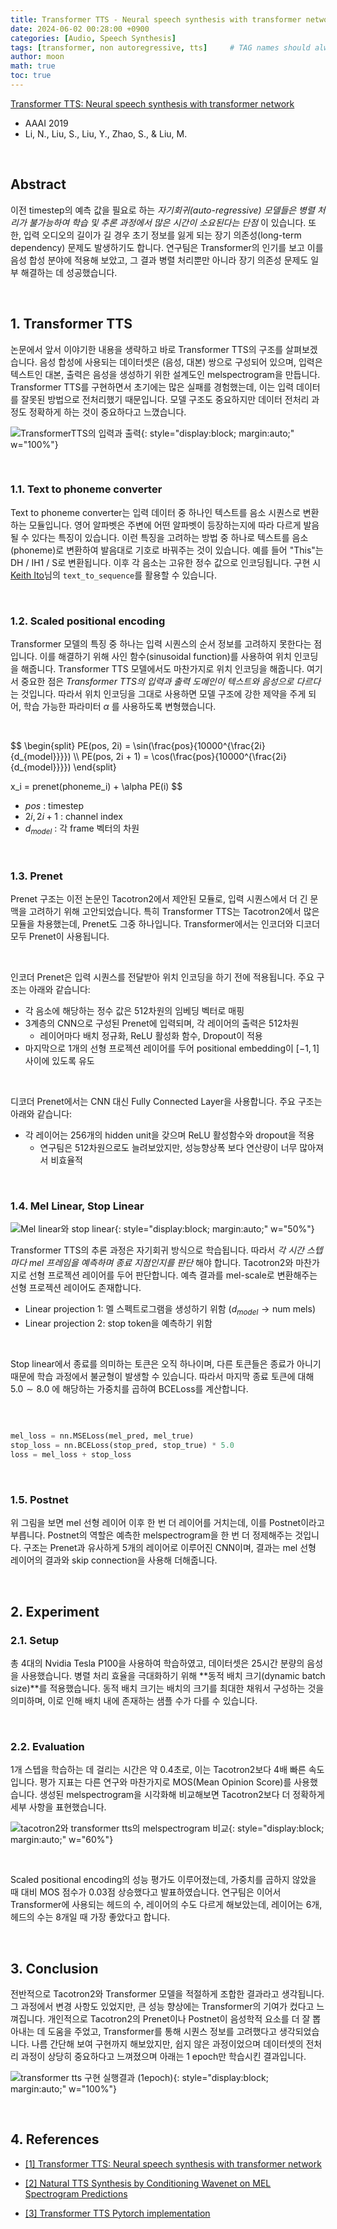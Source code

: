 ```yaml
---
title: Transformer TTS - Neural speech synthesis with transformer network
date: 2024-06-02 00:28:00 +0900
categories: [Audio, Speech Synthesis]
tags: [transformer, non autoregressive, tts]     # TAG names should always be lowercase
author: moon
math: true
toc: true
---
```



[Transformer TTS: Neural speech synthesis with transformer network](https://arxiv.org/abs/2006.04558)

- AAAI 2019
- Li, N., Liu, S., Liu, Y., Zhao, S., & Liu, M.

<br>

## Abstract

이전 timestep의 예측 값을 필요로 하는 _자기회귀(auto-regressive) 모델들은 병렬 처리가 불가능하여 학습 및 추론 과정에서 많은 시간이 소요된다는 단점_ 이 있습니다. 또한, 입력 오디오의 길이가 길 경우 초기 정보를 잃게 되는 장기 의존성(long-term dependency) 문제도 발생하기도 합니다. 연구팀은 Transformer의 인기를 보고 이를 음성 합성 분야에 적용해 보았고, 그 결과 병렬 처리뿐만 아니라 장기 의존성 문제도 일부 해결하는 데 성공했습니다.

<br>

## 1. Transformer TTS

논문에서 앞서 이야기한 내용을 생략하고 바로 Transformer TTS의 구조를 살펴보겠습니다. 음성 합성에 사용되는 데이터셋은 (음성, 대본) 쌍으로 구성되어 있으며, 입력은 텍스트인 대본, 출력은 음성을 생성하기 위한 설계도인 melspectrogram을 만듭니다. Transformer TTS를 구현하면서 초기에는 많은 실패를 경험했는데, 이는 입력 데이터를 잘못된 방법으로 전처리했기 때문입니다. 모델 구조도 중요하지만 데이터 전처리 과정도 정확하게 하는 것이 중요하다고 느꼈습니다.

![TransformerTTS의 입력과 출력](/assets/img/tranformer-tts/trainsformer-input-output.png){: style="display:block; margin:auto;" w="100%"}

<br>

### 1.1. Text to phoneme converter

Text to phoneme converter는 입력 데이터 중 하나인 텍스트를 음소 시퀀스로 변환하는 모듈입니다. 영어 알파벳은 주변에 어떤 알파벳이 등장하는지에 따라 다르게 발음될 수 있다는 특징이 있습니다. 이런 특징을 고려하는 방법 중 하나로 텍스트를 음소(phoneme)로 변환하여 발음대로 기호로 바꿔주는 것이 있습니다. 예를 들어 "This"는 DH / IH1 / S로 변환됩니다. 이후 각 음소는 고유한 정수 값으로 인코딩됩니다. 구현 시 [Keith Ito](https://github.com/keithito)님의 `text_to_sequence`를 활용할 수 있습니다.

<br>

### 1.2. Scaled positional encoding

Transformer 모델의 특징 중 하나는 입력 시퀀스의 순서 정보를 고려하지 못한다는 점입니다. 이를 해결하기 위해 사인 함수(sinusoidal function)를 사용하여 위치 인코딩을 해줍니다. Transformer TTS 모델에서도 마찬가지로 위치 인코딩을 해줍니다. 여기서 중요한 점은 _Transformer TTS의 입력과 출력 도메인이 텍스트와 음성으로 다르다_ 는 것입니다. 따라서 위치 인코딩을 그대로 사용하면 모델 구조에 강한 제약을 주게 되어, 학습 가능한 파라미터 $\alpha$ 를 사용하도록 변형했습니다.

<br>

$$
\begin{split}
PE(pos, 2i) = \sin(\frac{pos}{10000^{\frac{2i}{d_{model}}}}) \\\\
PE(pos, 2i + 1) = \cos(\frac{pos}{10000^{\frac{2i}{d_{model}}}})
\end{split}

x_i = prenet(phoneme_i) + \alpha PE(i)
$$

- $pos$ : timestep
- $2i, 2i+1$ : channel index
- $d_{model}$ : 각 frame 벡터의 차원

<br>

### 1.3. Prenet

Prenet 구조는 이전 논문인 Tacotron2에서 제안된 모듈로, 입력 시퀀스에서 더 긴 문맥을 고려하기 위해 고안되었습니다. 특히 Transformer TTS는 Tacotron2에서 많은 모듈을 차용했는데, Prenet도 그중 하나입니다. Transformer에서는 인코더와 디코더 모두 Prenet이 사용됩니다.

<br>

인코더 Prenet은 입력 시퀀스를 전달받아 위치 인코딩을 하기 전에 적용됩니다. 주요 구조는 아래와 같습니다:

* 각 음소에 해당하는 정수 값은 512차원의 임베딩 벡터로 매핑
* 3계층의 CNN으로 구성된 Prenet에 입력되며, 각 레이어의 출력은 512차원
  * 레이어마다 배치 정규화, ReLU 활성화 함수, Dropout이 적용
* 마지막으로 1개의 선형 프로젝션 레이어를 두어 positional embedding이 $[-1, 1]$ 사이에 있도록 유도

<br>

디코더 Prenet에서는 CNN 대신 Fully Connected Layer을 사용합니다. 주요 구조는 아래와 같습니다:

* 각 레이어는 256개의 hidden unit을 갖으며 ReLU 활성함수와 dropout을 적용
  * 연구팀은 512차원으로도 늘려보았지만, 성능향상폭 보다 연산량이 너무 많아져서 비효율적

<br>

### 1.4. Mel Linear, Stop Linear

![Mel linear와 stop linear](/assets/img/tranformer-tts/transformertts-linears.png){: style="display:block; margin:auto;" w="50%"}

Transformer TTS의 추론 과정은 자기회귀 방식으로 학습됩니다. 따라서 _각 시간 스텝마다 mel 프레임을 예측하며 종료 지점인지를 판단_ 해야 합니다. Tacotron2와 마찬가지로 선형 프로젝션 레이어를 두어 판단합니다. 예측 결과를 mel-scale로 변환해주는 선형 프로젝션 레이어도 존재합니다.

* Linear projection 1: 멜 스펙트로그램을 생성하기 위함 ($d_{model} \rightarrow \text{num mels}$)
* Linear projection 2: stop token을 예측하기 위함

<br>

Stop linear에서 종료를 의미하는 토큰은 오직 하나이며, 다른 토큰들은 종료가 아니기 때문에 학습 과정에서 불균형이 발생할 수 있습니다. 따라서 마지막 종료 토큰에 대해 $5.0 \sim 8.0$ 에 해당하는 가중치를 곱하여 BCELoss를 계산합니다.

<br>

```python

mel_loss = nn.MSELoss(mel_pred, mel_true)
stop_loss = nn.BCELoss(stop_pred, stop_true) * 5.0
loss = mel_loss + stop_loss
```

<br>

### 1.5. Postnet

위 그림을 보면 mel 선형 레이어 이후 한 번 더 레이어를 거치는데, 이를 Postnet이라고 부릅니다. Postnet의 역할은 예측한 melspectrogram을 한 번 더 정제해주는 것입니다. 구조는 Prenet과 유사하게 5개의 레이어로 이루어진 CNN이며, 결과는 mel 선형 레이어의 결과와 skip connection을 사용해 더해줍니다.

<br>

## 2. Experiment

### 2.1. Setup

총 4대의 Nvidia Tesla P100을 사용하여 학습하였고, 데이터셋은 25시간 분량의 음성을 사용했습니다. 병렬 처리 효율을 극대화하기 위해 **동적 배치 크기(dynamic batch size)**를 적용했습니다. 동적 배치 크기는 배치의 크기를 최대한 채워서 구성하는 것을 의미하며, 이로 인해 배치 내에 존재하는 샘플 수가 다를 수 있습니다.

<br>

### 2.2. Evaluation

1개 스텝을 학습하는 데 걸리는 시간은 약 0.4초로, 이는 Tacotron2보다 4배 빠른 속도입니다. 평가 지표는 다른 연구와 마찬가지로 MOS(Mean Opinion Score)를 사용했습니다. 생성된 melspectrogram을 시각화해 비교해보면 Tacotron2보다 더 정확하게 세부 사항을 표현했습니다.

![tacotron2와 transformer tts의 melspectrogram 비교](/assets/img/tranformer-tts/transformertts-melspectrogram-result.png){: style="display:block; margin:auto;" w="60%"}

<br>

Scaled positional encoding의 성능 평가도 이루어졌는데, 가중치를 곱하지 않았을 때 대비 MOS 점수가 0.03점 상승했다고 발표하였습니다. 연구팀은 이어서 Transformer에 사용되는 헤드의 수, 레이어의 수도 다르게 해보았는데, 레이어는 6개, 헤드의 수는 8개일 때 가장 좋았다고 합니다.

<br>

## 3. Conclusion

전반적으로 Tacotron2와 Transformer 모델을 적절하게 조합한 결과라고 생각됩니다. 그 과정에서 변경 사항도 있었지만, 큰 성능 향상에는 Transformer의 기여가 컸다고 느껴집니다. 개인적으로 Tacotron2의 Prenet이나 Postnet이 음성학적 요소를 더 잘 뽑아내는 데 도움을 주었고, Transformer를 통해 시퀀스 정보를 고려했다고 생각되었습니다. 나름 간단해 보여 구현까지 해보았지만, 쉽지 않은 과정이었으며 데이터셋의 전처리 과정이 상당히 중요하다고 느껴졌으며 아래는 1 epoch만 학습시킨 결과입니다.

![transformer tts 구현 실행결과 (1epoch)](/assets/img/tranformer-tts/result.png){: style="display:block; margin:auto;" w="100%"}

<br>

## 4. References

- [[1] Transformer TTS: Neural speech synthesis with transformer network](https://arxiv.org/abs/2006.04558)

- [[2] Natural TTS Synthesis by Conditioning Wavenet on MEL Spectrogram Predictions](https://ieeexplore.ieee.org/abstract/document/8461368?casa_token=SWCjkg71MQsAAAAA:qedZBKa3b2wtK4DwkkyZpyieQOqaLgMEv-_QtR0EMOBesaohUC7UXdgT0TZoEvlWTf0zMm3PFiUyEg)

- [[3] Transformer TTS Pytorch implementation](https://github.com/choiHkk/Transformer-TTS)

